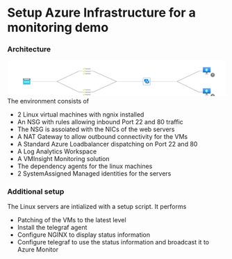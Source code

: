 # Setup Azure Infrastructure for a monitoring demo
### Architecture
![Architecture](images/Topology.svg "Architecture from LB view")
The environment consists of 
- 2 Linux virtual machines with ngnix installed
- An NSG with rules allowing inbound Port 22 and 80 traffic
- The NSG is assoiated with the NICs of the web servers
- A NAT Gateway to allow outbound connectivity for the VMs 
- A Standard Azure Loadbalancer dispatching on Port 22 and 80
- A Log Analytics Workspace
- A VMInsight Monitoring solution
- The dependency agents for the linux machines
- 2 SystemAssigned Managed identities for the servers

### Additional setup
The Linux servers are intialized with a setup script. It performs
- Patching of the VMs to the latest level
- Install the telegraf agent
- Configure NGINX to display status information
- Configure telegraf to use the status information and broadcast it to Azure Monitor   